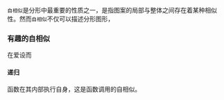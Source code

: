 `自相似`是分形中最重要的性质之一，是指图案的局部与整体之间存在着某种相似性。然而`自相似`不仅可以描述分形图形，



### 有趣的自相似

在爱设而

#### 递归

函数在其内部执行自身，这是函数调用的自相似。

#### 

### 